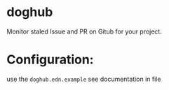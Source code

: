 # doghub

Monitor staled Issue and PR on Gitub for your project.

# Configuration:

use the `doghub.edn.example` see documentation in file

